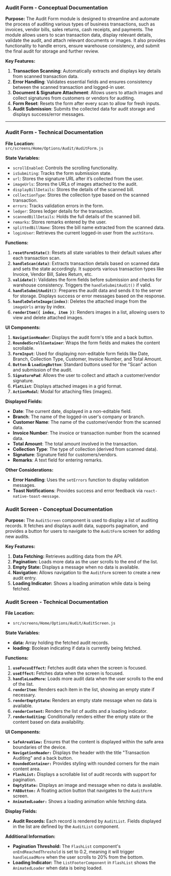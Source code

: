 ### **Audit Form - Conceptual Documentation**

**Purpose:**
The Audit Form module is designed to streamline and automate the process of auditing various types of business transactions, such as invoices, vendor bills, sales returns, cash receipts, and payments. The module allows users to scan transaction data, display relevant details, validate the audit, and attach relevant documents or images. It also provides functionality to handle errors, ensure warehouse consistency, and submit the final audit for storage and further review.

**Key Features:**
1. **Transaction Scanning**: Automatically extracts and displays key details from scanned transaction data.
2. **Error Handling**: Validates essential fields and ensures consistency between the scanned transaction and logged-in user.
3. **Document & Signature Attachment**: Allows users to attach images and collect signatures from customers or vendors for auditing.
4. **Form Reset**: Resets the form after every scan to allow for fresh inputs.
5. **Audit Submission**: Submits the collected data for audit storage and displays success/error messages.

---

### **Audit Form - Technical Documentation**

**File Location:**  
`src/screens/Home/Options/Audit/AuditForm.js`

**State Variables:**
- `scrollEnabled`: Controls the scrolling functionality.
- `isSubmiting`: Tracks the form submission state.
- `url`: Stores the signature URL after it’s collected from the user.
- `imageUrls`: Stores the URLs of images attached to the audit.
- `displayBillDetails`: Stores the details of the scanned bill.
- `collectionType`: Stores the collection type based on the scanned transaction.
- `errors`: Tracks validation errors in the form.
- `ledger`: Stores ledger details for the transaction.
- `scannedBillDetails`: Holds the full details of the scanned bill.
- `remarks`: Stores remarks entered by the user.
- `splittedBillName`: Stores the bill name extracted from the scanned data.
- `loginUser`: Retrieves the current logged-in user from the `authStore`.

**Functions:**
1. **`resetFormState()`**: Resets all state variables to their default values after each transaction scan.
2. **`handleScan(data)`**: Extracts transaction details based on scanned data and sets the state accordingly. It supports various transaction types like Invoice, Vendor Bill, Sales Return, etc.
3. **`validate()`**: Validates the form fields before submission and checks for warehouse consistency. Triggers the `handleSubmitAudit()` if valid.
4. **`handleSubmitAudit()`**: Prepares the audit data and sends it to the server for storage. Displays success or error messages based on the response.
5. **`handleDeleteImage(index)`**: Deletes the attached image from the `imageUrls` array by index.
6. **`renderItem({ index, item })`**: Renders images in a list, allowing users to view and delete attached images.

**UI Components:**
1. **`NavigationHeader`**: Displays the audit form's title and a back button.
2. **`RoundedScrollContainer`**: Wraps the form fields and makes the content scrollable.
3. **`FormInput`**: Used for displaying non-editable form fields like Date, Branch, Collection Type, Customer, Invoice Number, and Total Amount.
4. **`Button` & `LoadingButton`**: Standard buttons used for the "Scan" action and submission of the audit.
5. **`SignaturePad`**: Allows the user to collect and attach a customer/vendor signature.
6. **`FlatList`**: Displays attached images in a grid format.
7. **`ActionModal`**: Modal for attaching files (images).

**Displayed Fields:**
- **Date**: The current date, displayed in a non-editable field.
- **Branch**: The name of the logged-in user's company or branch.
- **Customer Name**: The name of the customer/vendor from the scanned data.
- **Invoice Number**: The invoice or transaction number from the scanned data.
- **Total Amount**: The total amount involved in the transaction.
- **Collection Type**: The type of collection (derived from scanned data).
- **Signature**: Signature field for customers/vendors.
- **Remarks**: A text field for entering remarks.

**Other Considerations:**
- **Error Handling**: Uses the `setErrors` function to display validation messages.
- **Toast Notifications**: Provides success and error feedback via `react-native-toast-message`.


### Audit Screen - Conceptual Documentation

**Purpose:**
The `AuditScreen` component is used to display a list of auditing records. It fetches and displays audit data, supports pagination, and provides a button for users to navigate to the `AuditForm` screen for adding new audits.

**Key Features:**
1. **Data Fetching:** Retrieves auditing data from the API.
2. **Pagination:** Loads more data as the user scrolls to the end of the list.
3. **Empty State:** Displays a message when no data is available.
4. **Navigation:** Allows navigation to the `AuditForm` screen to create a new audit entry.
5. **Loading Indicator:** Shows a loading animation while data is being fetched.

### Audit Screen - Technical Documentation

**File Location:**
- `src/screens/Home/Options/Audit/AuditScreen.js`

**State Variables:**
- **data:** Array holding the fetched audit records.
- **loading:** Boolean indicating if data is currently being fetched.

**Functions:**
1. **`useFocusEffect`:** Fetches audit data when the screen is focused.
2. **`useEffect`:** Fetches data when the screen is focused.
3. **`handleLoadMore`:** Loads more audit data when the user scrolls to the end of the list.
4. **`renderItem`:** Renders each item in the list, showing an empty state if necessary.
5. **`renderEmptyState`:** Renders an empty state message when no data is available.
6. **`renderContent`:** Renders the list of audits and a loading indicator.
7. **`renderAuditing`:** Conditionally renders either the empty state or the content based on data availability.

**UI Components:**
- **`SafeAreaView:`** Ensures that the content is displayed within the safe area boundaries of the device.
- **`NavigationHeader:`** Displays the header with the title "Transaction Auditing" and a back button.
- **`RoundedContainer:`** Provides styling with rounded corners for the main content area.
- **`FlashList:`** Displays a scrollable list of audit records with support for pagination.
- **`EmptyState:`** Displays an image and message when no data is available.
- **`FABButton:`** A floating action button that navigates to the `AuditForm` screen.
- **`AnimatedLoader:`** Shows a loading animation while fetching data.

**Display Fields:**
- **Audit Records:** Each record is rendered by `AuditList`. Fields displayed in the list are defined by the `AuditList` component.

**Additional Information:**
- **Pagination Threshold:** The `FlashList` component's `onEndReachedThreshold` is set to 0.2, meaning it will trigger `handleLoadMore` when the user scrolls to 20% from the bottom.
- **Loading Indicator:** The `ListFooterComponent` in `FlashList` shows the `AnimatedLoader` when data is being loaded.

